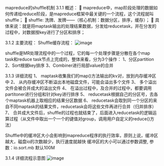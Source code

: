 mapreduce的shuffle机制
3.1.1 概述：
	mapreduce中，map阶段处理的数据如何传递给reduce阶段，是mapreduce框架中最关键的一个流程，这个流程就叫shuffle；
	shuffle: 洗牌、发牌——（核心机制：数据分区，排序，缓存）；
	具体来说：就是将maptask输出的处理结果数据，分发给reducetask，并在分发的过程中，对数据按key进行了分区和排序；

3.1.2 主要流程：
Shuffle缓存流程：
![image](https://github.com/tang-engineer/Bigdata-learn/blob/master/Hadoop/MapReduce/images/shuffle%E7%BC%93%E5%AD%98%E6%B5%81%E7%A8%8B.png)

shuffle是MR处理流程中的一个过程，它的每一个处理步骤是分散在各个map task和reduce task节点上完成的，整体来看，分为3个操作：
1、分区partition
2、Sort根据key排序
3、Combiner进行局部value的合并

3.1.3 详细流程
1、	maptask收集我们的map()方法输出的kv对，放到内存缓冲区中
2、	从内存缓冲区不断溢出本地磁盘文件，可能会溢出多个文件
3、	多个溢出文件会被合并成大的溢出文件
4、	在溢出过程中，及合并的过程中，都要调用partitoner进行分组和针对key进行排序
5、	reducetask根据自己的分区号，去各个maptask机器上取相应的结果分区数据
6、	reducetask会取到同一个分区的来自不同maptask的结果文件，reducetask会将这些文件再进行合并（归并排序）
7、	合并成大文件后，shuffle的过程也就结束了，后面进入reducetask的逻辑运算过程（从文件中取出一个一个的键值对group，调用用户自定义的reduce()方法）

Shuffle中的缓冲区大小会影响到mapreduce程序的执行效率，原则上说，缓冲区越大，磁盘io的次数越少，执行速度就越快 
缓冲区的大小可以通过参数调整,  参数：io.sort.mb  默认100M

3.1.4 详细流程示意图
![image](https://github.com/tang-engineer/Bigdata-learn/blob/master/Hadoop/MapReduce/images/%E8%AF%A6%E7%BB%86%E6%B5%81%E7%A8%8B%E7%A4%BA%E6%84%8F%E5%9B%BE.png)
